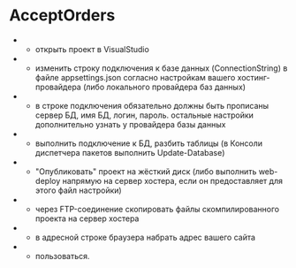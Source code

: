 # AcceptOrders
* - открыть проект в VisualStudio
* - изменить строку подключения к базе данных (ConnectionString) в файле appsettings.json согласно настройкам вашего хостинг-провайдера (либо локального провайдера баз данных)
* - в строке подключения обязательно должны быть прописаны сервер БД, имя БД, логин, пароль. остальные настройки дополнительно узнать у провайдера базы данных
* - выполнить подключение к БД, разбить таблицы (в Консоли диспетчера пакетов выполнить Update-Database)
* - "Опубликовать" проект на жёсткий диск (либо выполнить web-deploy напрямую на сервер хостера, если он предоставляет для этого файл настройки)
* - через FTP-соединение скопировать файлы скомпилированного проекта на сервер хостера 
* - в адресной строке браузера набрать адрес вашего сайта
* - пользоваться.
